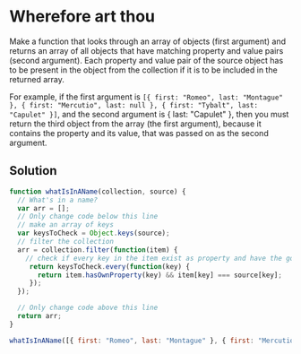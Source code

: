 # Wherefore art thou

Make a function that looks through an array of objects (first argument) and returns an array of all objects that have matching property and value pairs (second argument). Each property and value pair of the source object has to be present in the object from the collection if it is to be included in the returned array.

For example, if the first argument is `[{ first: "Romeo", last: "Montague" }, { first: "Mercutio", last: null }, { first: "Tybalt", last: "Capulet" }]`, and the second argument is { last: "Capulet" }, then you must return the third object from the array (the first argument), because it contains the property and its value, that was passed on as the second argument.

## Solution

```js
function whatIsInAName(collection, source) {
  // What's in a name?
  var arr = [];
  // Only change code below this line
  // make an array of keys
  var keysToCheck = Object.keys(source);
  // filter the collection
  arr = collection.filter(function(item) {
    // check if every key in the item exist as property and have the good value
     return keysToCheck.every(function(key) {
       return item.hasOwnProperty(key) && item[key] === source[key];
     });
  });

  // Only change code above this line
  return arr;
}

whatIsInAName([{ first: "Romeo", last: "Montague" }, { first: "Mercutio", last: null }, { first: "Tybalt", last: "Capulet" }], { last: "Capulet" });
```
